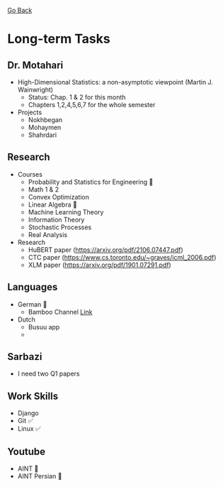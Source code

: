 [Go Back](https://github.com/arm-on/plan/blob/main/README.md)
# Long-term Tasks
## Dr. Motahari
- High-Dimensional Statistics: a non-asymptotic viewpoint (Martin J. Wainwright)
    - Status: Chap. 1 & 2 for this month
    - Chapters 1,2,4,5,6,7 for the whole semester
- Projects
    - Nokhbegan
    - Mohaymen
    - Shahrdari

## Research
- Courses
    - Probability and Statistics for Engineering :hammer:
    - Math 1 & 2
    - Convex Optimization
    - Linear Algebra :beer:
    - Machine Learning Theory
    - Information Theory
    - Stochastic Processes
    - Real Analysis 
- Research
    - HuBERT paper (https://arxiv.org/pdf/2106.07447.pdf)
    - CTC paper (https://www.cs.toronto.edu/~graves/icml_2006.pdf)
    - XLM paper (https://arxiv.org/pdf/1901.07291.pdf)


## Languages 
- German :hammer:
    - Bamboo Channel [Link](https://www.youtube.com/watch?v=2w7JiKuNrQM&list=PLfvO0lX1t_WxJNjeKU1pj-dW4TDEZd_Lg)
- Dutch
    - Busuu app
    - 
## Sarbazi
- I need two Q1 papers

## Work Skills
- Django
- Git :white_check_mark:
- Linux :white_check_mark:

## Youtube
- AINT :hammer:
- AINT Persian :hammer:
